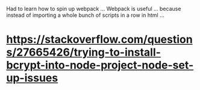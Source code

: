 Had to learn how to spin up webpack ...
Webpack is useful ... because instead of importing a whole bunch of scripts in a row in html ...
# https://stackoverflow.com/questions/27665426/trying-to-install-bcrypt-into-node-project-node-set-up-issues
